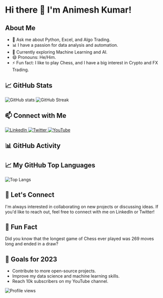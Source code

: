 # Hi there 👋 I'm Animesh Kumar!

## About Me
- 💬 Ask me about Python, Excel, and Algo Trading.
- 📊 I have a passion for data analysis and automation.
- 🌱 Currently exploring Machine Learning and AI.
- 😄 Pronouns: He/Him.
- ⚡ Fun fact: I like to play Chess, and I have a big interest in Crypto and FX Trading. 

## 📈 GitHub Stats
![GitHub stats](https://github-readme-stats.vercel.app/api?username=Animesh3777&show_icons=true&theme=radical)
![GitHub Streak](https://github-readme-streak-stats.herokuapp.com/?user=Animesh3777&theme=radical)

## 📫 Connect with Me
<p>
  <a href="https://www.linkedin.com/in/theanimeshkumar" target="_blank">
    <img src="https://img.shields.io/badge/LinkedIn-%40theanimeshkumar-%230077B5?style=for-the-badge&logo=linkedin&logoColor=white" alt="LinkedIn" />
  </a>
  <a href="https://twitter.com/thejarvistradez" target="_blank">
    <img src="https://img.shields.io/badge/Twitter-%40thejarvistradez-%231DA1F2?style=for-the-badge&logo=twitter&logoColor=white" alt="Twitter" />
  </a>
  <a href="https://www.youtube.com/JARVISTRADEZFX" target="_blank">
    <img src="https://img.shields.io/badge/YouTube-JARVISTRADEZFX-%23FF0000?style=for-the-badge&logo=youtube&logoColor=white" alt="YouTube" />
  </a>
</p>

## 📊 GitHub Activity
<!--START_SECTION:activity-->
<!--END_SECTION:activity-->

## 📈 My GitHub Top Languages
![Top Langs](https://github-readme-stats.vercel.app/api/top-langs/?username=Animesh3777&theme=radical&layout=compact)

## 🤝 Let's Connect
I'm always interested in collaborating on new projects or discussing ideas. If you'd like to reach out, feel free to connect with me on LinkedIn or Twitter!

## 🚀 Fun Fact
Did you know that the longest game of Chess ever played was 269 moves long and ended in a draw?

## 🎯 Goals for 2023
- Contribute to more open-source projects.
- Improve my data science and machine learning skills.
- Reach 10k subscribers on my YouTube channel.

![Profile views](https://komarev.com/ghpvc/?username=Animesh3777&color=blueviolet&style=flat-square)
